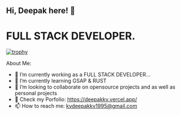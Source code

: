## Hi, Deepak here! 👋


# FULL STACK DEVELOPER.
[![trophy](https://github-profile-trophy.vercel.app/?username=deepuvkrish&theme=darkhub)](https://github.com/ryo-ma/github-profile-trophy)

About Me:

- 🔭 I’m currently working as a FULL STACK DEVELOPER...
- 🌱 I’m currently learning GSAP & RUST
- 👯 I’m looking to collaborate on opensource projects and as well as personal projects
- 💬 Check my Porfolio: https://deepakkv.vercel.app/
- 📫 How to reach me: kvdeepakkv1995@gmail.com

